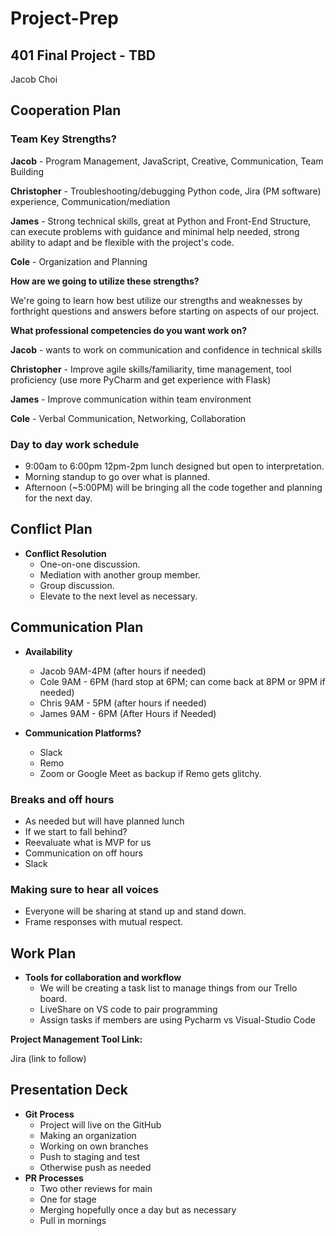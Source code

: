 # Project-Prep

## 401 Final Project - TBD

Jacob Choi

## Cooperation Plan

### Team Key Strengths?

**Jacob** - Program Management, JavaScript, Creative, Communication, Team Building

**Christopher** - Troubleshooting/debugging Python code, Jira (PM software) experience, Communication/mediation

**James** - Strong technical skills, great at Python and Front-End Structure, can execute problems with guidance and minimal help needed, strong ability to adapt and be flexible with the project's code.

**Cole** - Organization and Planning 

**How are we going to utilize these strengths?**

We're going to learn how best utilize our strengths and weaknesses by forthright questions and answers before starting on aspects of our project.

**What professional competencies do you want work on?**

**Jacob** - wants to work on communication and confidence in technical skills

**Christopher** - Improve agile skills/familiarity, time management, tool proficiency (use more PyCharm and get experience with Flask)

**James** - Improve communication within team environment

**Cole** - Verbal Communication, Networking, Collaboration

### Day to day work schedule

* 9:00am to 6:00pm 12pm-2pm lunch designed but open to interpretation.
* Morning standup to go over what is planned.
* Afternoon (~5:00PM) will be bringing all the code together and planning for the next day.

## Conflict Plan

* **Conflict Resolution**
  * One-on-one discussion.
  * Mediation with another group member.
  * Group discussion.
  * Elevate to the next level as necessary.

## Communication Plan

* **Availability**
  * Jacob 9AM-4PM (after hours if needed)
  * Cole 9AM - 6PM (hard stop at 6PM; can come back at 8PM or 9PM if needed)
  * Chris 9AM - 5PM (after hours if needed)
  * James 9AM - 6PM (After Hours if Needed)

 
* **Communication Platforms?**
  * Slack
  * Remo
  * Zoom or Google Meet as backup if Remo gets glitchy.

### Breaks and off hours

* As needed but will have planned lunch
* If we start to fall behind?
* Reevaluate what is MVP for us
* Communication on off hours
* Slack

### Making sure to hear all voices

* Everyone will be sharing at stand up and stand down.
* Frame responses with mutual respect.
  
## Work Plan

* **Tools for collaboration and workflow**
  * We will be creating a task list to manage things from our Trello board.
  * LiveShare on VS code to pair programming
  * Assign tasks if members are using Pycharm vs Visual-Studio Code

**Project Management Tool Link:**

Jira (link to follow)

## Presentation Deck


* **Git Process**
  * Project will live on the GitHub
  * Making an organization
  * Working on own branches
  * Push to staging and test
  * Otherwise push as needed
* **PR Processes**
  * Two other reviews for main
  * One for stage
  * Merging hopefully once a day but as necessary
  * Pull in mornings


